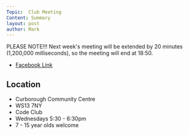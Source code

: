 ```yaml
---
Topic:  Club Meeting
Content: Summary
layout: post
author: Mark
---
```

PLEASE NOTE!!! Next week's meeting will be extended by 20 minutes (1,200,000 milliseconds), so the meeting will end at 18:50.



* [Facebook Link](https://www.facebook.com/720665616418529/posts/749970453488045)

## Location

* Curborough Community Centre
* WS13 7NY
* Code Club
* Wednesdays 5:30 - 6:30pm
* 7 - 15 year olds welcome

